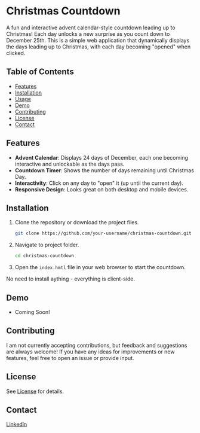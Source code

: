 # Christmas Countdown

A fun and interactive advent calendar-style countdown leading up to Christmas! Each day unlocks a new surprise as you count down to December 25th. This is a simple web application that dynamically displays the days leading up to Christmas, with each day becoming "opened" when clicked.

## Table of Contents

- [Features](#features)
- [Installation](#installation)
- [Usage](#usage)
- [Demo](#demo)
- [Contributing](#contributing)
- [License](#license)
- [Contact](#contact)

## Features

- **Advent Calendar**: Displays 24 days of December, each one becoming interactive and unlockable as the days pass.
- **Countdown Timer**: Shows the number of days remaining until Christmas Day.
- **Interactivity**: Click on any day to "open" it (up until the current day).
- **Responsive Design**: Looks great on both desktop and mobile devices.


## Installation

1. Clone the repository or download the project files.
   
   ```bash
   git clone https://github.com/your-username/christmas-countdown.git

2. Navigate to project folder.

    ```bash
    cd christmas-countdown

3. Open the `index.hmtl` file in your web browser to start the countdown.

No need to install aything - everything is client-side.


## Demo

* Coming Soon!

## Contributing

I am not currently accepting contributions, but feedback and suggestions are always welcome! If you have any ideas for improvements or new features, feel free to open an issue or provide input.

## License

See [License](LICENSE) for details.

## Contact

[Linkedin](https://www.linkedin.com/in/nathan-davis-151728311/)